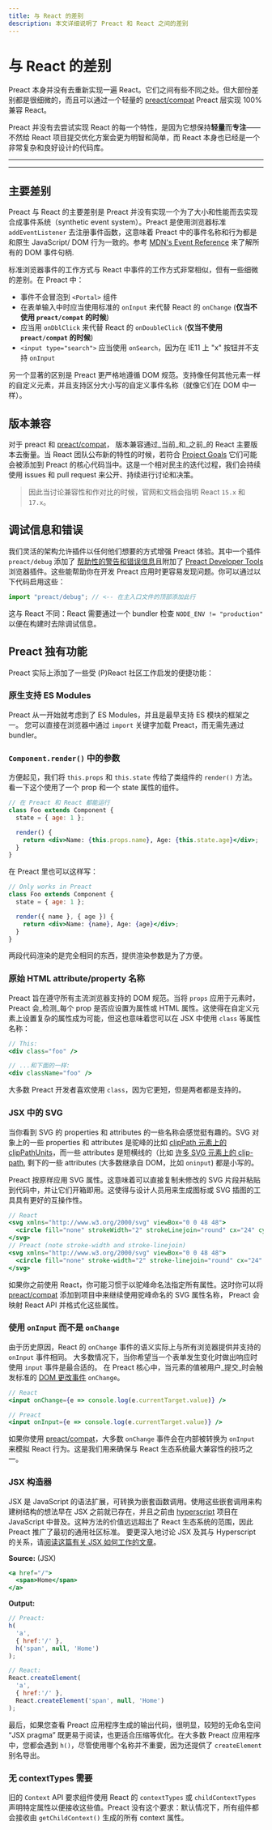 ```yaml
---
title: 与 React 的差别
description: 本文详细说明了 Preact 和 React 之间的差别
---
```


# 与 React 的差别

Preact 本身并没有去重新实现一遍 React。它们之间有些不同之处。但大部份差别都是很细微的，而且可以通过一个轻量的 [preact/compat] Preact 层实现 100% 兼容 React。

Preact 并没有去尝试实现 React 的每一个特性，是因为它想保持**轻量**而**专注**—— 不然给 React 项目提交优化方案会更为明智和简单，而 React 本身也已经是一个非常复杂和良好设计的代码库。

---

<toc></toc>

---

## 主要差别

Preact 与 React 的主要差别是 Preact 并没有实现一个为了大小和性能而去实现合成事件系统（synthetic event system）。Preact 是使用浏览器标准 `addEventListener` 去注册事件函数，这意味着 Preact 中的事件名称和行为都是和原生 JavaScript/ DOM 行为一致的。参考 [MDN's Event Reference] 来了解所有的 DOM 事件句柄.

标准浏览器事件的工作方式与 React 中事件的工作方式非常相似，但有一些细微的差别。在 Preact 中：

- 事件不会冒泡到 `<Portal>` 组件
- 在表单输入中时应当使用标准的 `onInput` 来代替 React 的 `onChange` (**仅当不使用 `preact/compat` 的时候**)
- 应当用 `onDblClick` 来代替 React 的 `onDoubleClick` (**仅当不使用 `preact/compat` 的时候**)
- `<input type="search">` 应当使用 `onSearch`，因为在 IE11 上 "x" 按钮并不支持 `onInput` 

另一个显著的区别是 Preact 更严格地遵循 DOM 规范。支持像任何其他元素一样的自定义元素，并且支持区分大小写的自定义事件名称（就像它们在 DOM 中一样）。

## 版本兼容

对于 preact 和 [preact/compat]， 版本兼容通过_当前_和_之前_的 React 主要版本去衡量。当 React 团队公布新的特性的时候，若符合 [Project Goals] 它们可能会被添加到 Preact 的核心代码当中。这是一个相对民主的迭代过程，我们会持续使用 issues 和 pull request 来公开、持续进行讨论和决策。

> 因此当讨论兼容性和作对比的时候，官网和文档会指明 React `15.x` 和 `17.x`。

## 调试信息和错误

我们灵活的架构允许插件以任何他们想要的方式增强 Preact 体验。其中一个插件 `preact/debug` 添加了 [帮助性的警告和错误信息](/guide/v10/debugging)且附加了 [Preact Developer Tools](https://preactjs.github.io/preact-devtools/) 浏览器插件。这些能帮助你在开发 Preact 应用时更容易发现问题。你可以通过以下代码启用这些：

```js
import "preact/debug"; // <-- 在主入口文件的顶部添加此行
```

这与 React 不同：React 需要通过一个 bundler 检查 `NODE_ENV != "production"` 以便在构建时去除调试信息。

## Preact 独有功能

Preact 实际上添加了一些受 (P)React 社区工作启发的便捷功能：

### 原生支持 ES Modules

Preact 从一开始就考虑到了 ES Modules，并且是最早支持 ES 模块的框架之一。 您可以直接在浏览器中通过 `import` 关键字加载 Preact，而无需先通过 bundler。

### `Component.render()` 中的参数

方便起见，我们将 `this.props` 和 `this.state` 传给了类组件的 `render()` 方法。看一下这个使用了一个 prop 和一个 state 属性的组件。

```jsx
// 在 Preact 和 React 都能运行
class Foo extends Component {
  state = { age: 1 };

  render() {
    return <div>Name: {this.props.name}, Age: {this.state.age}</div>;
  }
}
```

在 Preact 里也可以这样写：

```jsx
// Only works in Preact
class Foo extends Component {
  state = { age: 1 };

  render({ name }, { age }) {
    return <div>Name: {name}, Age: {age}</div>;
  }
}
```

两段代码渲染的是完全相同的东西，提供渲染参数是为了方便。

### 原始 HTML attribute/property 名称

Preact 旨在遵守所有主流浏览器支持的 DOM 规范。当将 `props` 应用于元素时，Preact 会_检测_每个 prop 是否应设置为属性或 HTML 属性。这使得在自定义元素上设置复杂的属性成为可能，但这也意味着您可以在 JSX 中使用 `class` 等属性名称：

```jsx
// This:
<div class="foo" />

// ...和下面的一样:
<div className="foo" />
```

大多数 Preact 开发者喜欢使用 `class`，因为它更短，但是两者都是支持的。

### JSX 中的 SVG

当你看到 SVG 的 properties 和 attributes 的一些名称会感觉挺有趣的。SVG 对象上的一些 properties 和 attributes 是驼峰的比如 [clipPath 元素上的 clipPathUnits](https://developer.mozilla.org/en-US/docs/Web/SVG/Element/clipPath#Attributes)，而一些 attributes 是短横线的（比如 [许多 SVG 元素上的 clip-path](https://developer.mozilla.org/en-US/docs/Web/SVG/Attribute/Presentation), 剩下的一些 attributes (大多数继承自 DOM，比如 `oninput`) 都是小写的。

Preact 按原样应用 SVG 属性。这意味着可以直接复制未修改的 SVG 片段并粘贴到代码中，并让它们开箱即用。这使得与设计人员用来生成图标或 SVG 插图的工具具有更好的互操作性。

```jsx
// React
<svg xmlns="http://www.w3.org/2000/svg" viewBox="0 0 48 48">
  <circle fill="none" strokeWidth="2" strokeLinejoin="round" cx="24" cy="24" r="20" />
</svg>
// Preact (note stroke-width and stroke-linejoin)
<svg xmlns="http://www.w3.org/2000/svg" viewBox="0 0 48 48">
  <circle fill="none" stroke-width="2" stroke-linejoin="round" cx="24" cy="24" r="20" />
</svg>
```

如果你之前使用 React，你可能习惯于以驼峰命名法指定所有属性。这时你可以将 [preact/compat] 添加到项目中来继续使用驼峰命名的 SVG 属性名称， Preact 会映射 React API 并格式化这些属性。

### 使用 `onInput` 而不是 `onChange`

由于历史原因，React 的 `onChange` 事件的语义实际上与所有浏览器提供并支持的 `onInput` 事件相同。 大多数情况下，当你希望当一个表单发生变化时做出响应时使用 `input` 事件是最合适的。 在 Preact 核心中，当元素的值被用户_提交_时会触发标准的 [DOM 更改事件](https://developer.mozilla.org/en-US/docs/Web/API/HTMLElement/change_event) `onChange`。

```jsx
// React
<input onChange={e => console.log(e.currentTarget.value)} />

// Preact
<input onInput={e => console.log(e.currentTarget.value)} />
```

如果你使用 [preact/compat]，大多数 `onChange` 事件会在内部被转换为 `onInput` 来模拟 React 行为。这是我们用来确保与 React 生态系统最大兼容性的技巧之一。

### JSX 构造器

JSX 是 JavaScript 的语法扩展，可转换为嵌套函数调用。使用这些嵌套调用来构建树结构的想法早在 JSX 之前就已存在，并且之前由 [hyperscript] 项目在 JavaScript 中普及。这种方法的价值远远超出了 React 生态系统的范围，因此 Preact 推广了最初的通用社区标准。 要更深入地讨论 JSX 及其与 Hyperscript 的关系，请[阅读这篇有关 JSX 如何工作的文章](https://jasonformat.com/wtf-is-jsx)。

**Source:** (JSX)

```jsx
<a href="/">
  <span>Home</span>
</a>
```

**Output:**

```js
// Preact:
h(
  'a',
  { href:'/' },
  h('span', null, 'Home')
);

// React:
React.createElement(
  'a',
  { href:'/' },
  React.createElement('span', null, 'Home')
);
```

最后，如果您查看 Preact 应用程序生成的输出代码，很明显，较短的无命名空间 “JSX pragma” 既更易于阅读，也更适合压缩等优化。在大多数 Preact 应用程序中，您都会遇到 `h()`，尽管使用哪个名称并不重要，因为还提供了 `createElement` 别名导出。

### 无 contextTypes 需要

旧的 `Context` API 要求组件使用 React 的 `contextTypes` 或 `childContextTypes` 声明特定属性以便接收这些值。Preact 没有这个要求：默认情况下，所有组件都会接收由 `getChildContext()` 生成的所有 context 属性。

[Project Goals]: /about/project-goals
[hyperscript]: https://github.com/dominictarr/hyperscript
[preact/compat]: /guide/v10/switching-to-preact
[MDN's Event Reference]: https://developer.mozilla.org/en-US/docs/Web/Events
